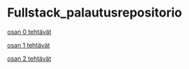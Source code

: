 # Fullstack_palautusrepositorio

[osan 0 tehtävät](https://github.com/kirsikkahiltunen/Fullstack_palautusrepositorio/tree/main/osa0)

[osan 1 tehtävät](https://github.com/kirsikkahiltunen/Fullstack_palautusrepositorio/tree/main/osa1)

[osan 2 tehtävät](https://github.com/kirsikkahiltunen/Fullstack_palautusrepositorio/tree/main/osa2)
